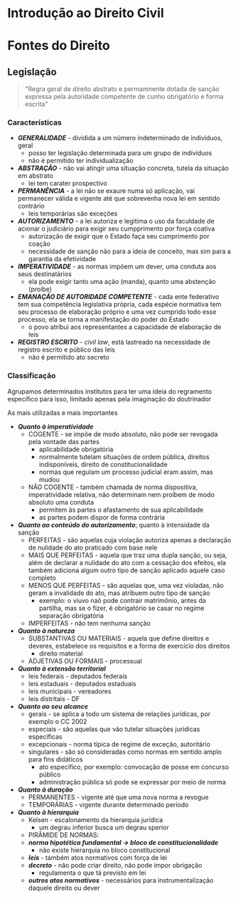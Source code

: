 # Introdução ao Direito Civil

# Fontes do Direito
## Legislação
> "Regra geral de direito abstrato e permamnente dotada de sanção expressa pela autoridade competente de cunho obrigatório e forma escrita"

### Características
- **_GENERALIDADE_** - dividida a um número indeterminado de indivíduos, geral
  - posso ter legislação determinada para um grupo de indivíduos
  - não é permitido ter individualização
- **_ABSTRAÇÃO_** - não vai atingir uma situação concreta, tutela da situação em abstrato
  - lei tem carater prospectivo
- **_PERMANÊNCIA_** - a lei não se exaure numa só aplicação, vai permanecer válida e vigente até que sobrevenha nova lei em sentido contrário
  - leis temporárias são exceções
- **_AUTORIZAMENTO_** - a lei autoriza e legitima o uso da faculdade de acionar o judiciário para exigir seu cumpprimento por força coativa
  - autorização de exigir que o Estado faça seu cumprimento por coação
  - necessidade de sanção não para a ideia de conceito, mas sim para a garantia da efetividade
- **_IMPERATIVIDADE_** - as normas impõem um dever, uma conduta aos seus destinatários
  - ela pode exigir tanto uma ação (manda), quanto uma abstenção (proíbe)
- **_EMANAÇÃO DE AUTORIDADE COMPETENTE_** - cada ente federativo tem sua competência legislativa própria, cada espécie normativa tem seu processo de elaboração próprio e uma vez cumprido todo esse processo, ela se torna a manifestação do poder do Estado
  - o povo atribui aos representantes a capacidade de elaboração de leis
- **_REGISTRO ESCRITO_** - _civil law_, está lastreado na necessidade de registro escrito e público das leis
  - não é permitido ato secreto

### Classificação
Agrupamos determinados institutos para ter uma ideia do regramento específico para isso, limitado apenas pela imaginação do doutrinador

As mais utilizadas e mais importantes
- **_Quanto à imperatividade_**
  - COGENTE - se impõe de modo absoluto, não pode ser revogada pela vontade das partes
    - aplicabilidade obrigatória
    - normalmente tutelam situações de ordem pública, direitos indisponíveis, direito de constitucionalidade
    - normas que regulam um processo judicial eram assim, mas mudou
  - NÃO COGENTE - também chamada de norma dispositiva, imperatividade relativa, não determinam nem proíbem de modo absoluto uma conduta
    - permitem às partes o afastamento de sua aplicabilidade
    - as partes podem dispor de forma contrária
- **_Quanto ao conteúdo do autorizamento_**; quanto à intensidade da sanção
  - PERFEITAS - são aquelas cuja violação autoriza apenas a declaração de nulidade do ato praticado com base nele
  - MAIS QUE PERFEITAS - aquela que traz uma dupla sanção, ou seja, além de declarar a nulidade do ato com a cessação dos efeitos, ela também adiciona algum outro tipo de sanção aplicado aquele caso completo
  - MENOS QUE PERFEITAS - são aquelas que, uma vez violadas, não geram a invalidade do ato, mas atribuem outro tipo de sanção
    - exemplo: o viuvo naõ pode contrair matrimônio, antes da partilha, mas se o fizer, é obrigatório se casar no regime separação obrigatória
  - IMPERFEITAS - não tem nenhuma sanção
- **_Quanto à natureza_**
  - SUBSTANTIVAS OU MATERIAIS - aquela que define direitos e deveres, estabelece os requisitos e a forma de exercício dos direitos
    - direito material
  - ADJETIVAS OU FORMAIS - processual
- **_Quanto à extensão territorial_**
  - leis federais - deputados federais
  - leis estaduais - deputados estaduais
  - leis municipais - vereadores
  - leis distritais - DF
- **_Quanto ao seu alcance_** 
  - gerais - se aplica a todo um sistema de relações jurídicas, por exemplo o CC 2002
  - especiais - são aquelas que vão tutelar situações jurídicas específicas
  - excepcionais - norma típica de regime de exceção, autoritário
  - singulares - são só consideradas como normas em sentido amplo para fins didáticos
    - ato específico, por exemplo: convocação de posse em concurso público
    - administração pública só pode se expressar por meio de norma
- **_Quanto à duração_**
  - PERMANENTES - vigente até que uma nova norma a revogue
  - TEMPORÁRIAS - vigente durante determinado período
- **_Quanto à hierarquia_**
  - Kelsen - escalonamento da hierarquia jurídica
    - um degrau inferior busca um degrau sperior
  - PIRÂMIDE DE NORMAS:
  - **_norma hipotética fundamental -> bloco de constitucionalidade_**
    - não existe hierarquia no bloco constitucional
  - **_leis_** - também atos normativos com força de lei
  - **_decreto_** - não pode criar direito, não pode impor obrigação
    - regulamenta o que tá previsto em lei
  - **_outros atos normativos_** - necessários para instrumentalização daquele direito ou dever
